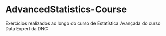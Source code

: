 # AdvancedStatistics-Course
Exercícios realizados ao longo do curso de Estatística Avançada do curso Data Expert da DNC
